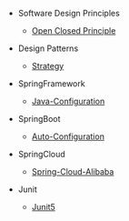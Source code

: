 - Software Design Principles
    - [Open Closed Principle](book/desgin-principle/Open-Closed.md)

- Design Patterns
    - [Strategy](book/desgin-pattern/Strategy.md)

- SpringFramework
    - [Java-Configuration](book/spring-framework/Java-Configuration.md)

- SpringBoot
    - [Auto-Configuration](book/spring-boot/Auto-Configuration.md)

- SpringCloud
    - [Spring-Cloud-Alibaba](book/spring-cloud/Spring-Cloud-Alibaba.md)

- Junit
    - [Junit5](book/junit/Junit5.md)